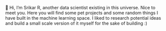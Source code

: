👋 Hi, I’m Srikar R, another data scientist existing in this universe. Nice to meet you. Here you will find some pet projects and some random things I have built in the machine learning space. I liked to research potential ideas and build a small scale version of it myself for the sake of building :) 

 
